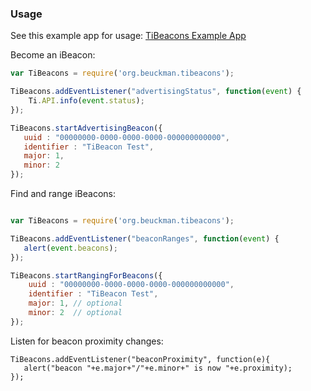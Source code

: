 ### Usage ###

See this example app for usage: [TiBeacons Example App](https://github.com/jbeuckm/TiBeacons-Example-App)

Become an iBeacon:

```javascript
var TiBeacons = require('org.beuckman.tibeacons');

TiBeacons.addEventListener("advertisingStatus", function(event) {
    Ti.API.info(event.status);
});

TiBeacons.startAdvertisingBeacon({
   uuid : "00000000-0000-0000-0000-000000000000",
   identifier : "TiBeacon Test",
   major: 1,
   minor: 2
});
```

Find and range iBeacons:

```javascript

var TiBeacons = require('org.beuckman.tibeacons');

TiBeacons.addEventListener("beaconRanges", function(event) {
   alert(event.beacons);
});

TiBeacons.startRangingForBeacons({
    uuid : "00000000-0000-0000-0000-000000000000",
    identifier : "TiBeacon Test",
    major: 1, // optional
    minor: 2  // optional
});
```

Listen for beacon proximity changes:

```
TiBeacons.addEventListener("beaconProximity", function(e){
   alert("beacon "+e.major+"/"+e.minor+" is now "+e.proximity);
});
```